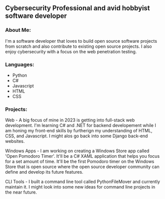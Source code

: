 ## Cybersecurity Professional and avid hobbyist software developer

### About Me: 
I'm a software developer that loves to build open source software projects from scratch and also contribute to existing open source projects. I also enjoy cybersecurity with a focus on the web penetration testing. 

### Languages: 
- Python
- C# 
- Javascript 
- HTML
- CSS

### Projects: 
Web - A big focus of mine in 2023 is getting into full-stack web development. I'm learning C# and .NET for backend developement while I am honing my front-end skills by furtherign my understanding of HTML, CSS, and Javascript. I might alos go back into some Django back-end websites. 

Windows Apps - I am working on creating a Windows Store app called 'Open Pomodoro Timer'. It'll be a C# XAML application that helps you focus for a set amount of time. It'll be the first Pomodoro timer on the Windows Store that is open source where the open source developer community can define and develop its future features. 

CLI Tools - I built a command line tool called PythonFileMover and currently maintain it. I might look into some new ideas for command line projects in the near future. 

